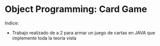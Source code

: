 # Object Programming: Card Game

Indice:
* Trabajo realizado de a 2 para armar un juego de cartas en JAVA que implemente toda la teoría vista